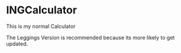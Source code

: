 # INGCalculator
This is my normal Calculator

The Leggings Version is recommended because its more likely to get updated.
